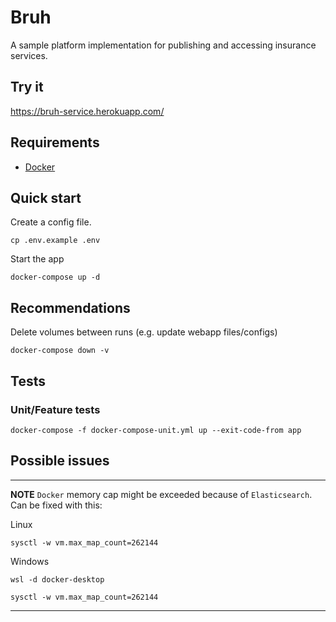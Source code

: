 # Bruh
A sample platform implementation for publishing and accessing insurance services.  

## Try it
https://bruh-service.herokuapp.com/

## Requirements
- [Docker](https://www.docker.com/)

## Quick start
Create a config file.
```shell
cp .env.example .env
```
Start the app
```shell
docker-compose up -d
```

## Recommendations
Delete volumes between runs (e.g. update webapp files/configs)
```shell
docker-compose down -v
```

## Tests
### Unit/Feature tests
```shell
docker-compose -f docker-compose-unit.yml up --exit-code-from app
```

## Possible issues

---
**NOTE**    `Docker` memory cap might be exceeded because of `Elasticsearch`.
Can be fixed with this:

Linux
```shell
sysctl -w vm.max_map_count=262144
```

Windows
```shell
wsl -d docker-desktop
```
```shell
sysctl -w vm.max_map_count=262144
```
---

